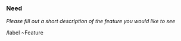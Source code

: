 ### Need

*Please fill out a short description of the feature you would like to see*

/label ~Feature
